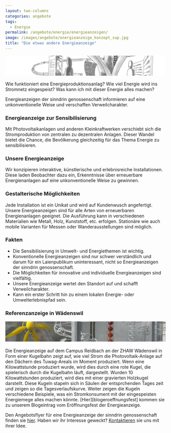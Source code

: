 ```yaml
---
layout: two-columns
categories: angebote
tags:
  - Energie
permalink: /angebote/energie/energieanzeigen/
image: /images/angebote/energieanzeige_konzept_sup.jpg
title: "Die etwas andere Energieanzeige"
---
```

<div class="angebot-top-wide"><img title="EnergieanzeigenKonzept" src="/images/angebote/energieanzeige_konzept.jpg"></div>

Wie funktioniert eine Energieproduktionsanlag? Wie viel Energie wird ins Stromnetz eingespeist? Was kann ich mit dieser Energie alles machen? 

Energieanzeigen der sinndrin genossenschaft informieren auf eine unkonventionelle Weise und verschaffen
Verweilcharakter.

<h3>Energieanzeige zur Sensibilisierung</h3>
Mit Photovoltaikanlagen und anderen Kleinkraftwerken verschiebt sich die Stromproduktion von zentralen zu dezentralen Anlagen. Dieser Wandel bietet die Chance, die Bevölkerung gleichzeitig für das Thema Energie zu sensibilisieren.

<h3>Unsere Energieanzeige</h3>
Wir konzipieren interaktive, künstlerische und erlebnisreiche Installationen. Diese laden Beobachter dazu ein, Erkenntnisse über erneuerbare Energienanlagen auf eine unkonventionelle Weise zu gewinnen.

<h3>Gestalterische Möglichkeiten</h3>
Jede Installation ist ein Unikat und wird auf Kundenwusch angefertigt. Unsere Energieanzeigen sind für alle Arten von erneuerbaren Energienanlagen geeignet. Die Ausführung kann in verschiedenen Materialien wie Metall, Holz, Kunststoff, etc. erfolgen. Stationäre wie auch mobile Varianten für Messen oder Wanderausstellungen sind möglich.

<h3>Fakten</h3>
<ul>
    <li>Die Sensibilisierung in Umwelt- und Energiethemen ist wichtig.</li>
    <li>Konventionelle Energieanzeigen sind nur schwer verständlich und darum für ein Laienpublikum uninteressant, nicht so Energieanzeigen der sinndrin genossenschaft.</li>
    <li>Die Möglichkeiten für innovative und individuelle Energieanzeigen sind vielfältig.</li>
    <li>Unsere Energieanzeige wertet den Standort auf und schafft Verweilcharakter.</li>
    <li>Kann ein erster Schritt hin zu einem lokalen Energie- oder Umwelterlebnispfad sein.</li>
</ul>

<h3>Referenzanzeige in Wädenswil</h3>
<img alt="Energieanzeigen" src="/images/angebote/energieanzeige.jpg" /><br><br>
Die Energieanzeige auf dem Campus Reidbach an der ZHAW Wädenswil in Form einer Kugelbahn zeigt auf, wie viel Strom die Photovoltaik-Anlage auf den Dächern des Tuwag-Areals im Moment produziert. Wenn eine Kilowattstunde produziert wurde, wird dies durch eine rote Kugel, die spielerisch durch die Kugelbahn läuft, dargestellt. Wurden 10 Kilowattstunden produziert, wird dies mit einer gravierten Holzkugel darstellt. Diese Kugeln stapeln sich in Säulen der entsprchenden Tages zeit und zeigen so die Tagesverlaufskurve. Weiter zeigen die Kugeln verschiedene Beispiele, was ein Stromkonsument mit der eingespeisten Energiemege alles machen könnte. [Hier][blogeroeffnungsfest] kommen sie zu unserem Blogeintrag vom Eröffnungsfest der Energieanzeige.

Den Angebotsflyer für eine Energieanzeige der sinndrin genossenschaft finden sie [hier][angebotenergieanzeige]. Haben wir ihr Interesse geweckt? [Kontaktieren](/ueber-uns/kontakt/) sie uns mit ihrer Idee.

[blogeroeffnungsfest]: /blog/2016/04/18/energieanzeige-fertigstellung/
[angebotenergieanzeige]: assets/files/energieanzeige/Angebot-flyer-press03.pdf
